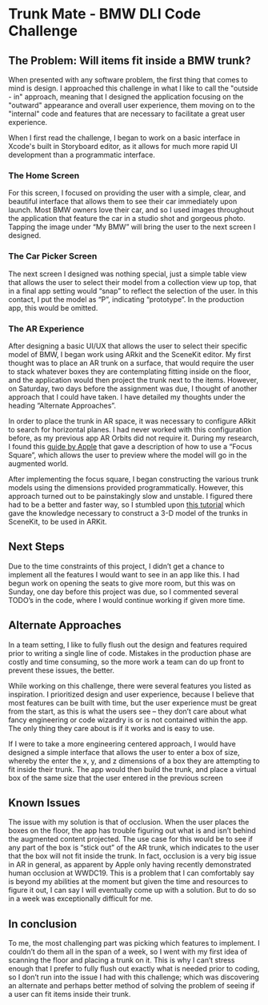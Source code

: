 # Trunk Mate - BMW DLI Code Challenge
## The Problem: Will items fit inside a BMW trunk? 

When presented with any software problem, the first thing that comes to mind is design. I approached this challenge in what I like to call the "outside - in" approach, meaning that I designed the application focusing on the "outward" appearance and overall user experience, them moving on to the "internal" code and features that are necessary to facilitate a great user experience. 

When I first read the challenge, I began to work on a basic interface in Xcode's built in Storyboard editor, as it allows for much more rapid UI development than a programmatic interface.

### The Home Screen
For this screen, I focused on providing the user with a simple, clear, and beautiful interface that allows them to see their car immediately upon launch. Most BMW owners love their car, and so I used images throughout the application that feature the car in a studio shot and gorgeous photo. Tapping the image under “My BMW” will bring the user to the next screen I designed. 

### The Car Picker Screen
The next screen I designed was nothing special, just a simple table view that allows the user to select their model from a collection view up top, that in a final app setting would “snap” to reflect the selection of the user. In this contact, I put the model as “P”, indicating “prototype”. In the production app, this would be omitted. 

### The AR Experience
After designing a basic UI/UX that allows the user to select their specific model of BMW, I began work using ARkit and the SceneKit editor. My first thought was to place an AR trunk on a surface, that would require the user to stack whatever boxes they are contemplating fitting inside on the floor, and the application would then project the trunk next to the items. However, on Saturday, two days before the assignment was due, I thought of another approach that I could have taken. I have detailed my thoughts under the heading “Alternate Approaches”. 

In order to place the trunk in AR space, it was necessary to configure ARkit to search for horizontal planes. I had never worked with this configuration before, as my previous app AR Orbits did not require it. During my research, I found this [guide by Apple]( https://developer.apple.com/documentation/arkit/placing_objects_and_handling_3d_interaction) that gave a description of how to use a “Focus Square”, which allows the user to preview where the model will go in the augmented world. 



After implementing the focus square, I began constructing the various trunk models using the dimensions provided programmatically. However, this approach turned out to be painstakingly slow and unstable. I figured there had to be a better and faster way, so I stumbled upon [this tutorial](https://www.youtube.com/watch?v=oAj9hKyeyrk) which gave the knowledge necessary to construct a 3-D model of the trunks in SceneKit, to be used in ARKit. 

## Next Steps 
Due to the time constraints of this project, I didn’t get a chance to implement all the features I would want to see in an app like this. I had begun work on opening the seats to give more room, but this was on Sunday, one day before this project was due, so I commented several TODO’s in the code, where I would continue working if given more time. 

## Alternate Approaches
In a team setting, I like to fully flush out the design and features required prior to writing a single line of code. Mistakes in the production phase are costly and time consuming, so the more work a team can do up front to prevent these issues, the better.

While working on this challenge, there were several features you listed as inspiration. I prioritized design and user experience, because I believe that most features can be built with time, but the user experience must be great from the start, as this is what the users see – they don’t care about what fancy engineering or code wizardry is or is not contained within the app. The only thing they care about is if it works and is easy to use. 

If I were to take a more engineering centered approach, I would have designed a simple interface that allows the user to enter a box of size, whereby the enter the x, y, and z dimensions of a box they are attempting to fit inside their trunk. The app would then build the trunk, and place a virtual box of the same size that the user entered in the previous screen 

## Known Issues 
The issue with my solution is that of occlusion. When the user places the boxes on the floor, the app has trouble figuring out what is and isn’t behind the augmented content projected. The use case for this would be to see if any part of the box is “stick out” of the AR trunk, which indicates to the user that the box will not fit inside the trunk.  In fact, occlusion is a very big issue in AR in general, as apparent by Apple only having recently demonstrated human occlusion at WWDC19. This is a problem that I can comfortably say is beyond my abilities at the moment but given the time and resources to figure it out, I can say I will eventually come up with a solution. But to do so in a week was exceptionally difficult for me. 

## In conclusion
To me, the most challenging part was picking which features to implement. I couldn’t do them all in the span of a week, so I went with my first idea of scanning the floor and placing a trunk on it. This is why I can’t stress enough that I prefer to fully flush out exactly what is needed prior to coding, so I don’t run into the issue I had with this challenge; which was discovering an alternate and perhaps better method of solving the problem of seeing if a user can fit items inside their trunk. 

